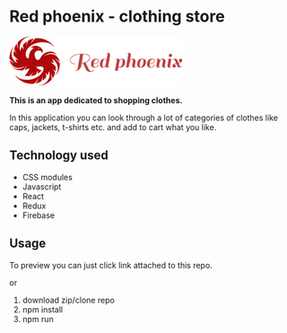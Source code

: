 # Red phoenix - clothing store

![logo](./src/img/logo-full.png)

**This is an app dedicated to shopping clothes.**

In this application you can look through a lot of categories of clothes like caps, jackets, t-shirts etc. and add to cart what you like.

## Technology used

-   CSS modules
-   Javascript
-   React
-   Redux
-   Firebase

## Usage

To preview you can just click link attached to this repo.

or

1.  download zip/clone repo
2.  npm install
3.  npm run
